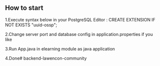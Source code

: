## How to start

1.Execute syntax below in your PostgreSQL Editor : 
CREATE EXTENSION IF NOT EXISTS "uuid-ossp";

2.Change server port and database config in application.properties if you like

3.Run App.java in elearning module as java application

4.Done# backend-lawencon-community
